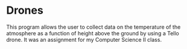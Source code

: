 # Drones
This program allows the user to collect data on the temperature of the atmosphere as a function of height above the ground by using a Tello drone. It was an assignment for my Computer Science II class.
